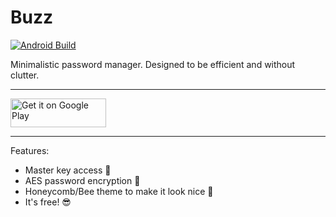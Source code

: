 # Buzz
[![Android Build](https://github.com/azimi99/Buzz/actions/workflows/android.yml/badge.svg)](https://github.com/azimi99/Buzz/actions/workflows/android.yml)

Minimalistic password manager. Designed to be efficient and without clutter.
<hr>
<a href="https://play.google.com/store/apps/details?id=com.buzz.azimi" target="_blank"><img alt="Get it on Google Play" src="https://imgur.com/YQzmZi9.png" width="153" height="46"></a>
<hr>
Features:

- Master key access 🔑
- AES password encryption 🔐
- Honeycomb/Bee theme to make it look nice 🐝
- It's free! 😎
